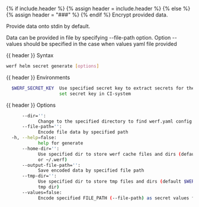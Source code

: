 {% if include.header %}
{% assign header = include.header %}
{% else %}
{% assign header = "###" %}
{% endif %}
Encrypt provided data.

Provide data onto stdin by default.

Data can be provided in file by specifying --file-path option. Option --values should be specified 
in the case when values yaml file provided

{{ header }} Syntax

```bash
werf helm secret generate [options]
```

{{ header }} Environments

```bash
  $WERF_SECRET_KEY  Use specified secret key to extract secrets for the deploy; recommended way to 
                    set secret key in CI-system
```

{{ header }} Options

```bash
      --dir='':
            Change to the specified directory to find werf.yaml config
      --file-path='':
            Encode file data by specified path
  -h, --help=false:
            help for generate
      --home-dir='':
            Use specified dir to store werf cache files and dirs (default $WERF_HOME environment 
            or ~/.werf)
      --output-file-path='':
            Save encoded data by specified file path
      --tmp-dir='':
            Use specified dir to store tmp files and dirs (default $WERF_TMP environment or system 
            tmp dir)
      --values=false:
            Encode specified FILE_PATH (--file-path) as secret values file
```

